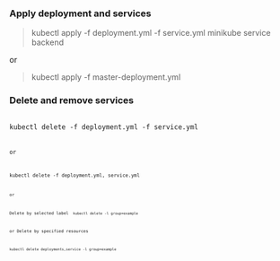 ### Apply deployment and services

<blockquote>
kubectl apply -f deployment.yml -f service.yml
minikube service backend
</blockquote>

or

<blockquote>
kubectl apply -f master-deployment.yml
</blockquote>

### Delete and remove services

<code>
kubectl delete -f deployment.yml -f service.yml
<code>

or

<code>
kubectl delete -f deployment.yml, service.yml
<code>

or

Delete by selected label
<code>
kubectl delete -l group=example
</code>

or Delete by specified resources

<code>
kubectl delete deployments,service -l group=example
</code>
